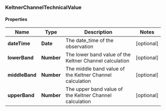 ### KeltnerChannelTechnicalValue

#### Properties
Name | Type | Description | Notes
------------ | ------------- | ------------- | -------------
**dateTime** | **Date** | The date_time of the observation | [optional] 
**lowerBand** | **Number** | The lower band value of the Keltner Channel calculation | [optional] 
**middleBand** | **Number** | The middle band value of the Keltner Channel calculation | [optional] 
**upperBand** | **Number** | The upper band value of the Keltner Channel calculation | [optional] 



